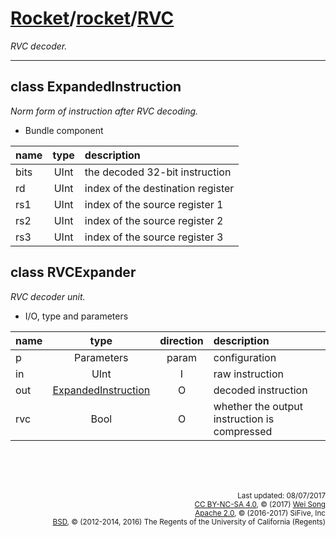 [Rocket](../Readme.md)/[rocket](../rocket.md)/[RVC](https://github.com/freechipsproject/rocket-chip/blob/master/src/main/scala/rocket/RVC.scala)
========================
*RVC decoder.*

*****************

class ExpandedInstruction
------------------
*Norm form of instruction after RVC decoding.*


+ Bundle component

| name                   | type             | description                           |
| :---                   | :--:             | :---                                  |
| bits                   | UInt             | the decoded 32-bit instruction        |
| rd                     | UInt             | index of the destination register     |
| rs1                    | UInt             | index of the source register 1        |
| rs2                    | UInt             | index of the source register 2        |
| rs3                    | UInt             | index of the source register 3        |

class RVCExpander
-------------------------
*RVC decoder unit.*

+ I/O, type and parameters

| name                   | type             | direction  | description                           |
| :---                   | :--:             | :--:       | :---                                  |
| p                      | Parameters       | param      | configuration                         |
| in                     | UInt             | I          | raw instruction                       |
| out                    | [ExpandedInstruction](#class-expandedinstruction) | O | decoded instruction |
| rvc                    | Bool             | O          | whether the output instruction is compressed |

<br><br><br><p align="right">
<sub>
Last updated: 08/07/2017<br>
[CC BY-NC-SA 4.0](https://creativecommons.org/licenses/by-nc-sa/4.0/), &copy; (2017) [Wei Song](mailto:wsong83@gmail.com)<br>
[Apache 2.0](https://github.com/freechipsproject/rocket-chip/blob/master/LICENSE.SiFive), &copy; (2016-2017) SiFive, Inc<br>
[BSD](https://github.com/freechipsproject/rocket-chip/blob/master/LICENSE.Berkeley), &copy; (2012-2014, 2016) The Regents of the University of California (Regents)
</sub>
</p>
